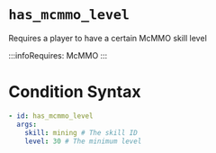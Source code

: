 # `has_mcmmo_level`

Requires a player to have a certain McMMO skill level

:::infoRequires:
McMMO
:::

# Condition Syntax
```yaml
- id: has_mcmmo_level
  args:
    skill: mining # The skill ID
    level: 30 # The minimum level
```
